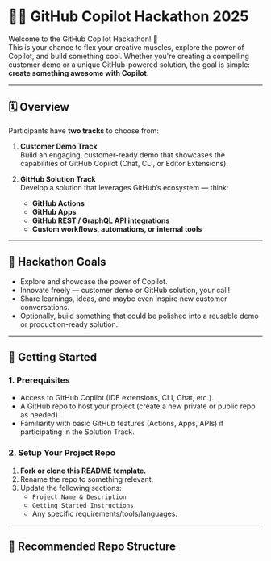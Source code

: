 # 🧑‍💻 GitHub Copilot Hackathon 2025

Welcome to the GitHub Copilot Hackathon! 🚀  
This is your chance to flex your creative muscles, explore the power of Copilot, and build something cool. Whether you're creating a compelling customer demo or a unique GitHub-powered solution, the goal is simple: **create something awesome with Copilot.**

---

## 🗓️ Overview

Participants have **two tracks** to choose from:

1. **Customer Demo Track**  
   Build an engaging, customer-ready demo that showcases the capabilities of GitHub Copilot (Chat, CLI, or Editor Extensions).

2. **GitHub Solution Track**  
   Develop a solution that leverages GitHub’s ecosystem — think:
   - **GitHub Actions**
   - **GitHub Apps**
   - **GitHub REST / GraphQL API integrations**
   - **Custom workflows, automations, or internal tools**

---

## 🎯 Hackathon Goals

- Explore and showcase the power of Copilot.
- Innovate freely — customer demo or GitHub solution, your call!
- Share learnings, ideas, and maybe even inspire new customer conversations.
- Optionally, build something that could be polished into a reusable demo or production-ready solution.

---

## 🚀 Getting Started

### 1. Prerequisites
- Access to GitHub Copilot (IDE extensions, CLI, Chat, etc.).
- A GitHub repo to host your project (create a new private or public repo as needed).
- Familiarity with basic GitHub features (Actions, Apps, APIs) if participating in the Solution Track.

### 2. Setup Your Project Repo
1. **Fork or clone this README template.**
2. Rename the repo to something relevant.
3. Update the following sections:
   - `Project Name & Description`
   - `Getting Started Instructions`
   - Any specific requirements/tools/languages.

---

## 📂 Recommended Repo Structure


